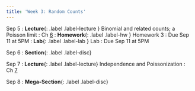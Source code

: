 ```yaml
---
title: 'Week 3: Random Counts'
---
```


Sep 5
: **Lecture**{: .label .label-lecture } Binomial and related counts; a Poisson limit
    : Ch [6](http://prob140.org/textbook/content/Chapter_06/00_Random_Counts.html)
: **Homework**{: .label .label-hw } Homework 3
    : Due Sep 11 at 5PM
: **Lab**{: .label .label-lab } Lab
    : Due Sep 11 at 5PM

Sep 6
: **Section**{: .label .label-disc}

Sep 7
: **Lecture**{: .label .label-lecture} Independence and Poissonization
    : Ch [7](http://prob140.org/textbook/content/Chapter_07/00_Poissonization.html)

Sep 8
: **Mega-Section**{: .label .label-disc}